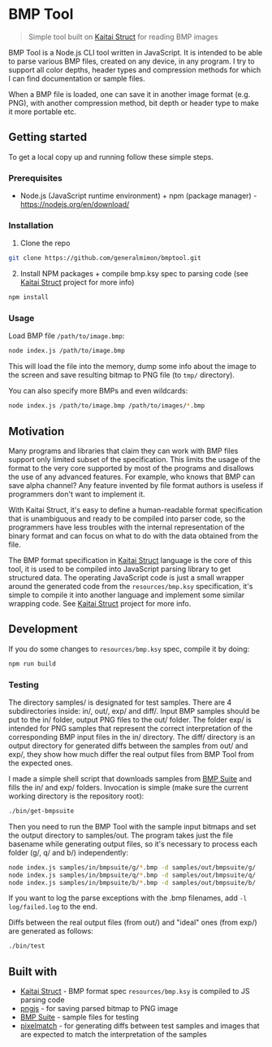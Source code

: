 # BMP Tool
> Simple tool built on [Kaitai Struct](https://kaitai.io/) for reading BMP images

BMP Tool is a Node.js CLI tool written in JavaScript. It is intended to be able to parse various BMP files, created on any device, in any program. I try to support all color depths, header types and compression methods for which I can find documentation or sample files.

When a BMP file is loaded, one can save it in another image format (e.g. PNG), with another compression method, bit depth or header type to make it more portable etc.

## Getting started

To get a local copy up and running follow these simple steps.

### Prerequisites

* Node.js (JavaScript runtime environment) + npm (package manager) - https://nodejs.org/en/download/

### Installation

1. Clone the repo
```sh
git clone https://github.com/generalmimon/bmptool.git
```

2. Install NPM packages + compile bmp.ksy spec to parsing code (see [Kaitai Struct](https://kaitai.io/) project for more info)
```sh
npm install
```

### Usage
Load BMP file `/path/to/image.bmp`:
```sh
node index.js /path/to/image.bmp
```

This will load the file into the memory, dump some info about the image to the screen and save resulting bitmap to PNG file (to `tmp/` directory).

You can also specify more BMPs and even wildcards:
```sh
node index.js /path/to/image.bmp /path/to/images/*.bmp
```

## Motivation

Many programs and libraries that claim they can work with BMP files support only limited subset of the specification. This limits the usage of the format to the very core supported by most of the programs and disallows the use of any advanced features. For example, who knows that BMP can save alpha channel? Any feature invented by file format authors is useless if programmers don't want to implement it.

With Kaitai Struct, it's easy to define a human-readable format specification that is unambiguous and ready to be compiled into parser code, so the programmers have less troubles with the internal representation of the binary format and can focus on what to do with the data obtained from the file.

The BMP format specification in [Kaitai Struct](https://kaitai.io/) language is the core of this tool, it is used to be compiled into JavaScript parsing library to get structured data. The operating JavaScript code is just a small wrapper around the generated code from the `resources/bmp.ksy` specification, it's simple to compile it into another language and implement some similar wrapping code. See [Kaitai Struct](https://kaitai.io/) project for more info.

## Development

If you do some changes to `resources/bmp.ksy` spec, compile it by doing:
```sh
npm run build
```

### Testing

The directory samples/ is designated for test samples. There are 4 subdirectories inside: in/, out/, exp/ and diff/. Input BMP samples should be put to the in/ folder, output PNG files to the out/ folder. The folder exp/ is intended for PNG samples that represent the correct interpretation of the corresponding BMP input files in the in/ directory. The diff/ directory is an output directory for generated diffs between the samples from out/ and exp/, they show how much differ the real output files from BMP Tool from the expected ones.

I made a simple shell script that downloads samples from [BMP Suite](https://entropymine.com/jason/bmpsuite/bmpsuite/html/bmpsuite.html) and fills the in/ and exp/ folders. Invocation is simple (make sure the current working directory is the repository root):

```sh
./bin/get-bmpsuite
```

Then you need to run the BMP Tool with the sample input bitmaps and set the output directory to samples/out. The program takes just the file basename while generating output files, so it's necessary to process each folder (g/, q/ and b/) independently:

```sh
node index.js samples/in/bmpsuite/g/*.bmp -d samples/out/bmpsuite/g/
node index.js samples/in/bmpsuite/q/*.bmp -d samples/out/bmpsuite/q/
node index.js samples/in/bmpsuite/b/*.bmp -d samples/out/bmpsuite/b/
```

If you want to log the parse exceptions with the .bmp filenames, add `-l log/failed.log` to the end.

Diffs between the real output files (from out/) and "ideal" ones (from exp/) are generated as follows:

```sh
./bin/test
```

## Built with
  * [Kaitai Struct](https://kaitai.io/) - BMP format spec `resources/bmp.ksy` is compiled to JS parsing code
  * [pngjs](https://www.npmjs.com/package/pngjs) - for saving parsed bitmap to PNG image
  * [BMP Suite](https://entropymine.com/jason/bmpsuite/bmpsuite/html/bmpsuite.html) - sample files for testing
  * [pixelmatch](https://www.npmjs.com/package/pixelmatch) - for generating diffs between test samples and images that are expected to match the interpretation of the samples

